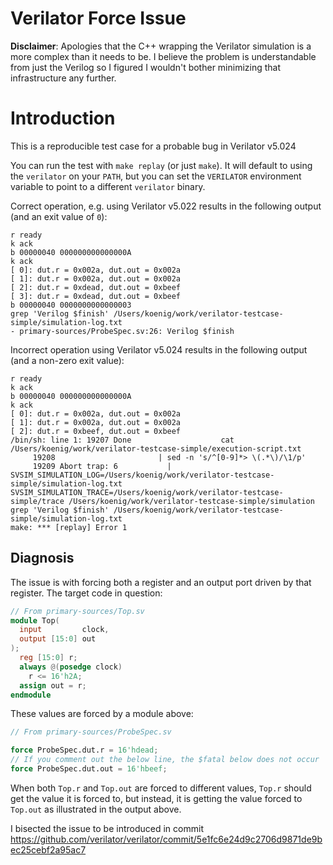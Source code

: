 # Verilator Force Issue

**Disclaimer**: Apologies that the C++ wrapping the Verilator simulation is a more complex than it needs to be.
I believe the problem is understandable from just the Verilog so I figured I wouldn't bother minimizing that infrastructure any further.

# Introduction

This is a reproducible test case for a probable bug in Verilator v5.024

You can run the test with `make replay` (or just `make`).
It will default to using the `verilator` on your `PATH`, but you can set the `VERILATOR` environment variable to point to a different `verilator` binary.

Correct operation, e.g. using Verilator v5.022 results in the following output (and an exit value of `0`):

```
r ready
k ack
b 00000040 000000000000000A
k ack
[ 0]: dut.r = 0x002a, dut.out = 0x002a
[ 1]: dut.r = 0x002a, dut.out = 0x002a
[ 2]: dut.r = 0xdead, dut.out = 0xbeef
[ 3]: dut.r = 0xdead, dut.out = 0xbeef
b 00000040 0000000000000003
grep 'Verilog $finish' /Users/koenig/work/verilator-testcase-simple/simulation-log.txt
- primary-sources/ProbeSpec.sv:26: Verilog $finish
```

Incorrect operation using Verilator v5.024 results in the following output (and a non-zero exit value):

```
r ready
k ack
b 00000040 000000000000000A
k ack
[ 0]: dut.r = 0x002a, dut.out = 0x002a
[ 1]: dut.r = 0x002a, dut.out = 0x002a
[ 2]: dut.r = 0xbeef, dut.out = 0xbeef
/bin/sh: line 1: 19207 Done                    cat /Users/koenig/work/verilator-testcase-simple/execution-script.txt
     19208                       | sed -n 's/^[0-9]*> \(.*\)/\1/p'
     19209 Abort trap: 6           | SVSIM_SIMULATION_LOG=/Users/koenig/work/verilator-testcase-simple/simulation-log.txt SVSIM_SIMULATION_TRACE=/Users/koenig/work/verilator-testcase-simple/trace /Users/koenig/work/verilator-testcase-simple/simulation
grep 'Verilog $finish' /Users/koenig/work/verilator-testcase-simple/simulation-log.txt
make: *** [replay] Error 1
```

## Diagnosis

The issue is with forcing both a register and an output port driven by that register.
The target code in question:
```verilog
// From primary-sources/Top.sv
module Top(
  input         clock,
  output [15:0] out
);
  reg [15:0] r;
  always @(posedge clock)
    r <= 16'h2A;
  assign out = r;
endmodule
```

These values are forced by a module above:
```verilog
// From primary-sources/ProbeSpec.sv

force ProbeSpec.dut.r = 16'hdead;
// If you comment out the below line, the $fatal below does not occur
force ProbeSpec.dut.out = 16'hbeef;
```

When both `Top.r` and `Top.out` are forced to different values, `Top.r` should get the value it is forced to, but instead, it is getting the value forced to `Top.out` as illustrated in the output above.

I bisected the issue to be introduced in commit https://github.com/verilator/verilator/commit/5e1fc6e24d9c2706d9871de9bec25cebf2a95ac7
